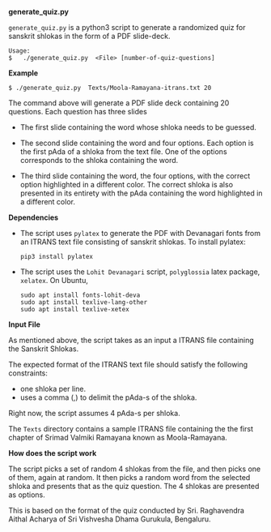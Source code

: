 **generate_quiz.py**

`generate_quiz.py` is a python3 script to generate a randomized quiz
for sanskrit shlokas in the form of a PDF slide-deck.

```
Usage:
$   ./generate_quiz.py  <File> [number-of-quiz-questions]

```

**Example**
```
$ ./generate_quiz.py  Texts/Moola-Ramayana-itrans.txt 20
```

The command above will generate a PDF slide deck containing 20
questions. Each question has three slides

* The first slide containing the word whose shloka needs to be
  guessed.

* The second slide containing the word and four options. Each option
  is the first pAda of a shloka from the text file. One of the options
  corresponds to the shloka containing the word.

* The third slide containing the word, the four options, with the
  correct option highlighted in a different color. The correct shloka
  is also presented in its entirety with the pAda containing the word
  highlighted in a different color.

**Dependencies**

* The script uses `pylatex` to generate the PDF with Devanagari fonts
  from an ITRANS text file consisting of sanskrit shlokas. To install
  pylatex:

  ```
  pip3 install pylatex

  ```

* The script uses the `Lohit Devanagari` script, `polyglossia` latex
  package, `xelatex`. On Ubuntu,

  ```
  sudo apt install fonts-lohit-deva
  sudo apt install texlive-lang-other
  sudo apt install texlive-xetex

  ```

**Input File**

As mentioned above, the script takes as an input a ITRANS file
containing the Sanskrit Shlokas.

The expected format of the ITRANS text file should satisfy the
following constraints:

* one shloka per line.
* uses a comma (,) to delimit the pAda-s of the shloka.

Right now, the script assumes 4 pAda-s per shloka.

The `Texts` directory contains a sample ITRANS file containing the the
first chapter of Srimad Valmiki Ramayana known as Moola-Ramayana.


**How does the script work**

The script picks a set of random 4 shlokas from the file, and then
picks one of them, again at random. It then picks a random word from
the selected shloka and presents that as the quiz question. The 4
shlokas are presented as options.

This is based on the format of the quiz conducted by Sri. Raghavendra
Aithal Acharya of Sri Vishvesha Dhama Gurukula, Bengaluru.